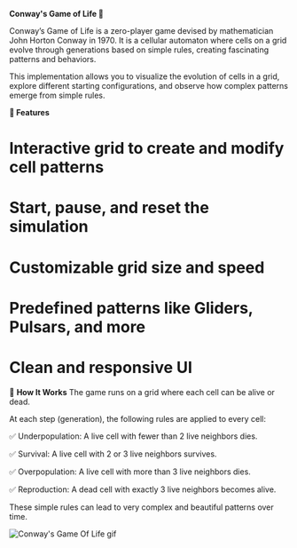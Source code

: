 **Conway's Game of Life 🧬**

Conway’s Game of Life is a zero-player game devised by mathematician John Horton Conway in 1970. It is a cellular automaton where cells on a grid evolve through generations based on simple rules, creating fascinating patterns and behaviors.

This implementation allows you to visualize the evolution of cells in a grid, explore different starting configurations, and observe how complex patterns emerge from simple rules.

**🌟 Features**
  # Interactive grid to create and modify cell patterns

  # Start, pause, and reset the simulation

  # Customizable grid size and speed

  # Predefined patterns like Gliders, Pulsars, and more

  # Clean and responsive UI

🚀 **How It Works**
The game runs on a grid where each cell can be alive or dead.

At each step (generation), the following rules are applied to every cell:

 ✅ Underpopulation: A live cell with fewer than 2 live neighbors dies.

 ✅ Survival: A live cell with 2 or 3 live neighbors survives.

 ✅ Overpopulation: A live cell with more than 3 live neighbors dies.

 ✅ Reproduction: A dead cell with exactly 3 live neighbors becomes alive.

These simple rules can lead to very complex and beautiful patterns over time.

![Conway's Game Of Life gif](https://github.com/user-attachments/assets/92ac3342-7042-4dda-8536-4996166c9f7c)


